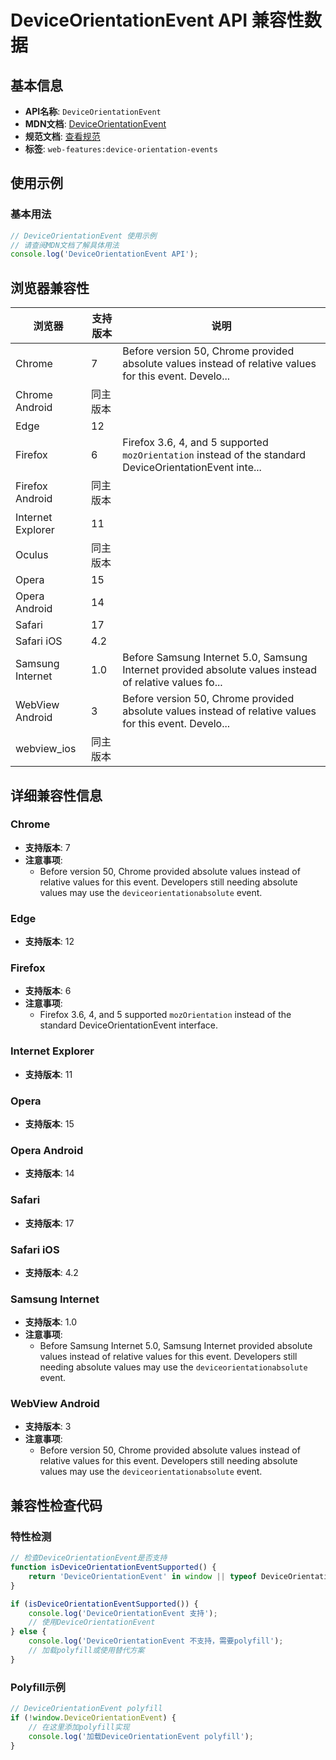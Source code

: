 # DeviceOrientationEvent API 兼容性数据

## 基本信息

- **API名称**: `DeviceOrientationEvent`
- **MDN文档**: [DeviceOrientationEvent](https://developer.mozilla.org/docs/Web/API/DeviceOrientationEvent)
- **规范文档**: [查看规范](https://w3c.github.io/deviceorientation/#deviceorientation)
- **标签**: `web-features:device-orientation-events`

## 使用示例

### 基本用法

```javascript
// DeviceOrientationEvent 使用示例
// 请查阅MDN文档了解具体用法
console.log('DeviceOrientationEvent API');
```

## 浏览器兼容性

| 浏览器 | 支持版本 | 说明 |
|--------|----------|------|
| Chrome | 7 | Before version 50, Chrome provided absolute values instead of relative values for this event. Develo... |
| Chrome Android | 同主版本 |  |
| Edge | 12 |  |
| Firefox | 6 | Firefox 3.6, 4, and 5 supported `mozOrientation` instead of the standard DeviceOrientationEvent inte... |
| Firefox Android | 同主版本 |  |
| Internet Explorer | 11 |  |
| Oculus | 同主版本 |  |
| Opera | 15 |  |
| Opera Android | 14 |  |
| Safari | 17 |  |
| Safari iOS | 4.2 |  |
| Samsung Internet | 1.0 | Before Samsung Internet 5.0, Samsung Internet provided absolute values instead of relative values fo... |
| WebView Android | 3 | Before version 50, Chrome provided absolute values instead of relative values for this event. Develo... |
| webview_ios | 同主版本 |  |

## 详细兼容性信息

### Chrome

- **支持版本**: 7
- **注意事项**:
  - Before version 50, Chrome provided absolute values instead of relative values for this event. Developers still needing absolute values may use the `deviceorientationabsolute` event.

### Edge

- **支持版本**: 12

### Firefox

- **支持版本**: 6
- **注意事项**:
  - Firefox 3.6, 4, and 5 supported `mozOrientation` instead of the standard DeviceOrientationEvent interface.

### Internet Explorer

- **支持版本**: 11

### Opera

- **支持版本**: 15

### Opera Android

- **支持版本**: 14

### Safari

- **支持版本**: 17

### Safari iOS

- **支持版本**: 4.2

### Samsung Internet

- **支持版本**: 1.0
- **注意事项**:
  - Before Samsung Internet 5.0, Samsung Internet provided absolute values instead of relative values for this event. Developers still needing absolute values may use the `deviceorientationabsolute` event.

### WebView Android

- **支持版本**: 3
- **注意事项**:
  - Before version 50, Chrome provided absolute values instead of relative values for this event. Developers still needing absolute values may use the `deviceorientationabsolute` event.

## 兼容性检查代码

### 特性检测

```javascript
// 检查DeviceOrientationEvent是否支持
function isDeviceOrientationEventSupported() {
    return 'DeviceOrientationEvent' in window || typeof DeviceOrientationEvent !== 'undefined';
}

if (isDeviceOrientationEventSupported()) {
    console.log('DeviceOrientationEvent 支持');
    // 使用DeviceOrientationEvent
} else {
    console.log('DeviceOrientationEvent 不支持，需要polyfill');
    // 加载polyfill或使用替代方案
}
```

### Polyfill示例

```javascript
// DeviceOrientationEvent polyfill
if (!window.DeviceOrientationEvent) {
    // 在这里添加polyfill实现
    console.log('加载DeviceOrientationEvent polyfill');
}
```

